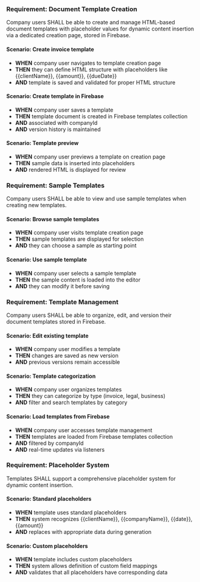 ### Requirement: Document Template Creation

Company users SHALL be able to create and manage HTML-based document templates with placeholder values for dynamic content insertion via a dedicated creation page, stored in Firebase.

#### Scenario: Create invoice template

- **WHEN** company user navigates to template creation page
- **THEN** they can define HTML structure with placeholders like {{clientName}}, {{amount}}, {{dueDate}}
- **AND** template is saved and validated for proper HTML structure

#### Scenario: Create template in Firebase

- **WHEN** company user saves a template
- **THEN** template document is created in Firebase templates collection
- **AND** associated with companyId
- **AND** version history is maintained

#### Scenario: Template preview

- **WHEN** company user previews a template on creation page
- **THEN** sample data is inserted into placeholders
- **AND** rendered HTML is displayed for review

### Requirement: Sample Templates

Company users SHALL be able to view and use sample templates when creating new templates.

#### Scenario: Browse sample templates

- **WHEN** company user visits template creation page
- **THEN** sample templates are displayed for selection
- **AND** they can choose a sample as starting point

#### Scenario: Use sample template

- **WHEN** company user selects a sample template
- **THEN** the sample content is loaded into the editor
- **AND** they can modify it before saving

### Requirement: Template Management

Company users SHALL be able to organize, edit, and version their document templates stored in Firebase.

#### Scenario: Edit existing template

- **WHEN** company user modifies a template
- **THEN** changes are saved as new version
- **AND** previous versions remain accessible

#### Scenario: Template categorization

- **WHEN** company user organizes templates
- **THEN** they can categorize by type (invoice, legal, business)
- **AND** filter and search templates by category

#### Scenario: Load templates from Firebase

- **WHEN** company user accesses template management
- **THEN** templates are loaded from Firebase templates collection
- **AND** filtered by companyId
- **AND** real-time updates via listeners

### Requirement: Placeholder System

Templates SHALL support a comprehensive placeholder system for dynamic content insertion.

#### Scenario: Standard placeholders

- **WHEN** template uses standard placeholders
- **THEN** system recognizes {{clientName}}, {{companyName}}, {{date}}, {{amount}}
- **AND** replaces with appropriate data during generation

#### Scenario: Custom placeholders

- **WHEN** template includes custom placeholders
- **THEN** system allows definition of custom field mappings
- **AND** validates that all placeholders have corresponding data
